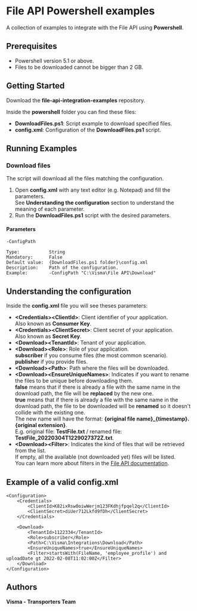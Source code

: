 # File API Powershell examples

A collection of examples to integrate with the File API using **Powershell**.

## Prerequisites

- Powershell version 5.1 or above.
- Files to be downloaded cannot be bigger than 2 GB.

## Getting Started 

Download the **file-api-integration-examples** repository.

Inside the **powershell** folder you can find these files:
- **DownloadFiles.ps1**: Script example to download specified files.
- **config.xml**: Configuration of the **DownloadFiles.ps1** script.

## Running Examples

### Download files

The script will download all the files matching the configuration.

1. Open **config.xml** with any text editor (e.g. Notepad) and fill the parameters.  
See **Understanding the configuration** section to understand the meaning of each parameter.
2. Run the **DownloadFiles.ps1** script with the desired parameters.  

#### Parameters

`-ConfigPath`
```
Type:           String
Mandatory:      False
Default value:  {DownloadFiles.ps1 folder}\config.xml
Description:    Path of the configuration.
Example:        -ConfigPath "C:\Visma\File API\Download"
```

## Understanding the configuration

Inside the **config.xml** file you will see theses parameters:
- **\<Credentials>\<ClientId>**: Client identifier of your application.  
Also known as **Consumer Key**.
- **\<Credentials>\<ClientSecret>**: Client secret of your application.  
Also known as **Secret Key**.
- **\<Download>\<TenantId>**: Tenant of your application.
- **\<Download>\<Role>**: Role of your application.  
__subscriber__ if you consume files (the most common scenario).  
__publisher__ if you provide files.
- **\<Download>\<Path>**: Path where the files will be downloaded.
- **\<Download>\<EnsureUniqueNames>**: Indicates if you want to rename the files to be unique before downloading them.  
__false__ means that if there is already a file with the same name in the download path, the file will be **replaced** by the new one.  
__true__ means that if there is already a file with the same name in the download path, the file to be downloaded will be **renamed** so it doesn't collide with the existing one.  
The new name will have the format:
    __{original file name}_{timestamp}.{original extension}__.  
E.g. original file: __TestFile.txt__ / renamed file: __TestFile_20220304T1229027372Z.txt__.
- **\<Download>\<Filter>**: Indicates the kind of files that will be retrieved from the list.  
If empty, all the available (not downloaded yet) files will be listed.  
You can learn more about filters in the [File API documentation](https://vr-api-integration.github.io/file-api-documentation/guides__search__for__files.html).

## Example of a valid **config.xml**

    <Configuration>
        <Credentials>
            <ClientId>K82ixRsw0oiwWerjm123FKdhjfpqel2q</ClientId>
            <ClientSecret>diUer712Lkfd9fDh</ClientSecret>
        </Credentials>
    
        <Download>
            <TenantId>1122334</TenantId>
            <Role>subscriber</Role>
            <Path>C:\Visma\Integrations\Download</Path>
            <EnsureUniqueNames>true</EnsureUniqueNames>
            <Filter>startsWith(FileName, 'employee_profile') and uploadDate gt 2022-02-08T11:02:00Z</Filter>
        </Download>
    </Configuration>

## Authors

**Visma - Transporters Team**
